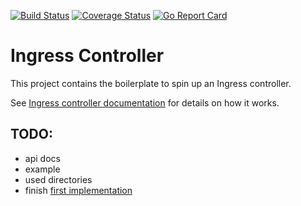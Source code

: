
[![Build Status](https://travis-ci.org/aledbf/ingress-controller.svg?branch=master)](https://travis-ci.org/aledbf/ingress-controller)
[![Coverage Status](https://coveralls.io/repos/github/aledbf/ingress-controller/badge.svg?branch=master)](https://coveralls.io/github/aledbf/ingress-controller?branch=master)
[![Go Report Card](https://goreportcard.com/badge/github.com/aledbf/ingress-controller)](https://goreportcard.com/report/github.com/aledbf/ingress-controller)

# Ingress Controller

This project contains the boilerplate to spin up an Ingress controller.

See [Ingress controller documentation](https://github.com/kubernetes/contrib/blob/master/ingress/controllers/README.md) for details on how it works.

## TODO:
  - api docs
  - example
  - used directories
  - finish [first implementation](https://github.com/aledbf/nginx-ingress-controller)
